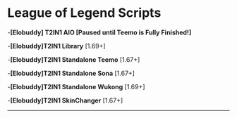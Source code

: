 # League of Legend Scripts
-**[Elobuddy] T2IN1 AIO [Paused until Teemo is Fully Finished!]**

-**[Elobuddy]T2IN1 Library** [1.69+]

-**[Elobuddy]T2IN1 Standalone Teemo** [1.67+]

-**[Elobuddy]T2IN1 Standalone Sona** [1.67+]

-**[Elobuddy]T2IN1 Standalone Wukong** [1.69+]

-**[Elobuddy]T2IN1 SkinChanger** [1.67+]
___

